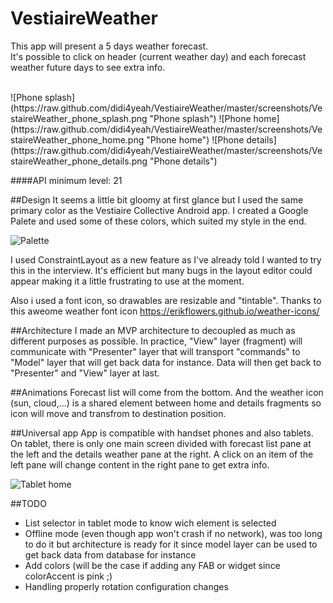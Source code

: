 # VestiaireWeather
This app will present a 5 days weather forecast.</br>
It's possible to click on header (current weather day) and each forecast weather future days to see extra info.

</br>
![Phone splash](https://raw.github.com/didi4yeah/VestiaireWeather/master/screenshots/VestaireWeather_phone_splash.png "Phone splash")
![Phone home](https://raw.github.com/didi4yeah/VestiaireWeather/master/screenshots/VestaireWeather_phone_home.png "Phone home")
![Phone details](https://raw.github.com/didi4yeah/VestiaireWeather/master/screenshots/VestaireWeather_phone_details.png "Phone details")

####API minimum level: 21

##Design
It seems a little bit gloomy at first glance but I used the same primary color as the Vestiaire Collective Android app. I created a Google Palete and used some of these colors, which suited my style in the end.

![Palette](https://raw.github.com/didi4yeah/VestiaireWeather/master/screenshots/VestaireWeather_palette.png "Palette")

I used ConstraintLayout as a new feature as I've already told I wanted to try this in the interview. It's efficient but many bugs in the layout editor could appear making it a little frustrating to use at the moment.

Also i used a font icon, so drawables are resizable and "tintable".
Thanks to this aweome weather font icon https://erikflowers.github.io/weather-icons/

##Architecture
I made an MVP architecture to decoupled as much as different purposes as possible.
In practice, "View" layer (fragment) will communicate with "Presenter" layer that will transport "commands" to "Model" layer that will get back data for instance. Data will then get back to "Presenter" and "View" layer at last.

##Animations
Forecast list will come from the bottom.
And the weather icon (sun, cloud,...) is a shared element between home and details fragments so icon will move and transfrom to destination position.

##Universal app
App is compatible with handset phones and also tablets.
On tablet, there is only one main screen divided with forecast list pane at the left and the details weather pane at the right.
A click on an item of the left pane will change content in the right pane to get extra info.

![Tablet home](https://raw.github.com/didi4yeah/VestiaireWeather/master/screenshots/VestaireWeather_tablet.png "Tablet home")

##TODO
* List selector in tablet mode to know wich element is selected
* Offline mode (even though app won't crash if no network), was too long to do it but architecture is ready for it since model layer can be used to get back data from database for instance
* Add colors (will be the case if adding any FAB or widget since colorAccent is pink ;)
* Handling properly rotation configuration changes


